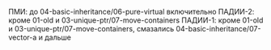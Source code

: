 ПМИ: до 04-basic-inheritance/06-pure-virtual включительно
ПАДИИ-2: кроме 01-old и 03-unique-ptr/07-move-containers
ПАДИИ-1: кроме 01-old и 03-unique-ptr/07-move-containers, смазались 04-basic-inheritance/07-vector-a и дальше
